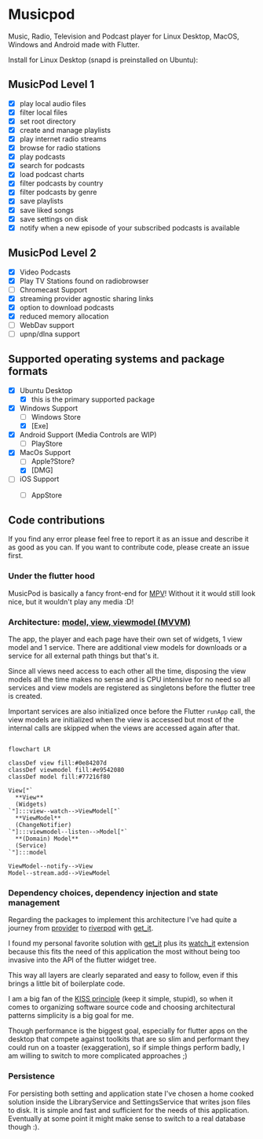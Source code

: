 # Musicpod

Music, Radio, Television and Podcast player for Linux Desktop, MacOS, Windows and Android made with Flutter.

Install for Linux Desktop (snapd is preinstalled on Ubuntu):

## MusicPod Level 1

- [X] play local audio files
- [X] filter local files
- [X] set root directory
- [X] create and manage playlists
- [X] play internet radio streams
- [X] browse for radio stations
- [X] play podcasts
- [X] search for podcasts
- [X] load podcast charts
- [X] filter podcasts by country
- [X] filter podcasts by genre
- [X] save playlists
- [X] save liked songs
- [X] save settings on disk
- [X] notify when a new episode of your subscribed podcasts is available

## MusicPod Level 2

- [X] Video Podcasts 
- [X] Play TV Stations found on radiobrowser
- [ ] Chromecast Support 
- [X] streaming provider agnostic sharing links
- [X] option to download podcasts 
- [X] reduced memory allocation
- [ ] WebDav support 
- [ ] upnp/dlna support 

## Supported operating systems and package formats

- [X] Ubuntu Desktop
  - [X] this is the primary supported package
- [X] Windows Support
  - [ ] Windows Store
  - [X] [Exe]
- [X] Android Support (Media Controls are WIP)
  - [ ] PlayStore
- [X] MacOs Support
  - [ ] Apple?Store?
  - [X] [DMG]
- [ ] iOS Support
  - [ ] AppStore


## Code contributions

If you find any error please feel free to report it as an issue and describe it as good as you can.
If you want to contribute code, please create an issue first.


### Under the flutter hood

MusicPod is basically a fancy front-end for [MPV](https://github.com/mpv-player/mpv)! Without it it would still look nice, but it wouldn't play any media :D!

### Architecture: [model, view, viewmodel (MVVM)](https://en.wikipedia.org/wiki/Model%E2%80%93view%E2%80%93viewmodel)

The app, the player and each page have their own set of widgets, 1 view model and 1 service.
There are additional view models for downloads or a service for all external path things but that's it.

Since all views need access to each other all the time, disposing the view models all the time makes no sense and is CPU intensive for no need so all services and view models are registered as singletons before the flutter tree is created.

Important services are also initialized once before the Flutter `runApp` call, the view models are initialized when the view is accessed but most of the internal calls are skipped when the views are accessed again after that.

```mermaid

flowchart LR

classDef view fill:#0e84207d
classDef viewmodel fill:#e9542080
classDef model fill:#77216f80

View["`
  **View**
  (Widgets)
`"]:::view--watch-->ViewModel["`
  **ViewModel**
  (ChangeNotifier)
`"]:::viewmodel--listen-->Model["`
  **(Domain) Model**
  (Service)
`"]:::model

ViewModel--notify-->View
Model--stream.add-->ViewModel

```

### Dependency choices, dependency injection and state management

Regarding the packages to implement this architecture I've had quite a journey from [provider](https://pub.dev/packages/provider) to [riverpod](https://pub.dev/packages/riverpod) with [get_it](https://pub.dev/packages/get_it).

I found my personal favorite solution with [get_it](https://pub.dev/packages/get_it) plus its [watch_it](https://pub.dev/packages/watch_it) extension because this fits the need of this application the most without being too invasive into the API of the flutter widget tree.

This way all layers are clearly separated and easy to follow, even if this brings a little bit of boilerplate code.

I am a big fan of the [KISS principle](https://en.wikipedia.org/wiki/KISS_principle) (keep it simple, stupid), so when it comes to organizing software source code and choosing architectural patterns simplicity is a big goal for me.

Though performance is the biggest goal, especially for flutter apps on the desktop that compete against toolkits that are so slim and performant they could run on a toaster (exaggeration), so if simple things perform badly, I am willing to switch to more complicated approaches ;)

### Persistence

For persisting both setting and application state I've chosen a home cooked solution  inside the LibraryService and SettingsService that writes json files to disk. It is simple and fast and sufficient for the needs of this application. Eventually at some point it might make sense to switch to a real database though :).
